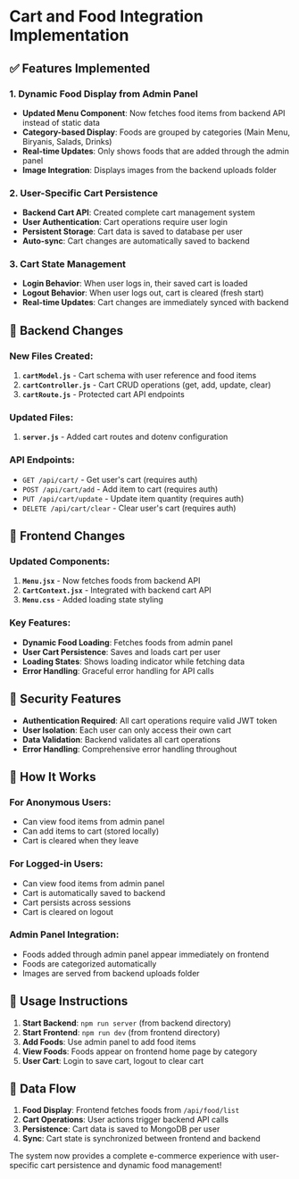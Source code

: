 # Cart and Food Integration Implementation

## ✅ Features Implemented

### 1. Dynamic Food Display from Admin Panel
- **Updated Menu Component**: Now fetches food items from backend API instead of static data
- **Category-based Display**: Foods are grouped by categories (Main Menu, Biryanis, Salads, Drinks)
- **Real-time Updates**: Only shows foods that are added through the admin panel
- **Image Integration**: Displays images from the backend uploads folder

### 2. User-Specific Cart Persistence
- **Backend Cart API**: Created complete cart management system
- **User Authentication**: Cart operations require user login
- **Persistent Storage**: Cart data is saved to database per user
- **Auto-sync**: Cart changes are automatically saved to backend

### 3. Cart State Management
- **Login Behavior**: When user logs in, their saved cart is loaded
- **Logout Behavior**: When user logs out, cart is cleared (fresh start)
- **Real-time Updates**: Cart changes are immediately synced with backend

## 🔧 Backend Changes

### New Files Created:
1. **`cartModel.js`** - Cart schema with user reference and food items
2. **`cartController.js`** - Cart CRUD operations (get, add, update, clear)
3. **`cartRoute.js`** - Protected cart API endpoints

### Updated Files:
1. **`server.js`** - Added cart routes and dotenv configuration

### API Endpoints:
- `GET /api/cart/` - Get user's cart (requires auth)
- `POST /api/cart/add` - Add item to cart (requires auth)
- `PUT /api/cart/update` - Update item quantity (requires auth)
- `DELETE /api/cart/clear` - Clear user's cart (requires auth)

## 🎨 Frontend Changes

### Updated Components:
1. **`Menu.jsx`** - Now fetches foods from backend API
2. **`CartContext.jsx`** - Integrated with backend cart API
3. **`Menu.css`** - Added loading state styling

### Key Features:
- **Dynamic Food Loading**: Fetches foods from admin panel
- **User Cart Persistence**: Saves and loads cart per user
- **Loading States**: Shows loading indicator while fetching data
- **Error Handling**: Graceful error handling for API calls

## 🔐 Security Features

- **Authentication Required**: All cart operations require valid JWT token
- **User Isolation**: Each user can only access their own cart
- **Data Validation**: Backend validates all cart operations
- **Error Handling**: Comprehensive error handling throughout

## 🚀 How It Works

### For Anonymous Users:
- Can view food items from admin panel
- Can add items to cart (stored locally)
- Cart is cleared when they leave

### For Logged-in Users:
- Can view food items from admin panel
- Cart is automatically saved to backend
- Cart persists across sessions
- Cart is cleared on logout

### Admin Panel Integration:
- Foods added through admin panel appear immediately on frontend
- Foods are categorized automatically
- Images are served from backend uploads folder

## 📝 Usage Instructions

1. **Start Backend**: `npm run server` (from backend directory)
2. **Start Frontend**: `npm run dev` (from frontend directory)
3. **Add Foods**: Use admin panel to add food items
4. **View Foods**: Foods appear on frontend home page by category
5. **User Cart**: Login to save cart, logout to clear cart

## 🔄 Data Flow

1. **Food Display**: Frontend fetches foods from `/api/food/list`
2. **Cart Operations**: User actions trigger backend API calls
3. **Persistence**: Cart data is saved to MongoDB per user
4. **Sync**: Cart state is synchronized between frontend and backend

The system now provides a complete e-commerce experience with user-specific cart persistence and dynamic food management!

